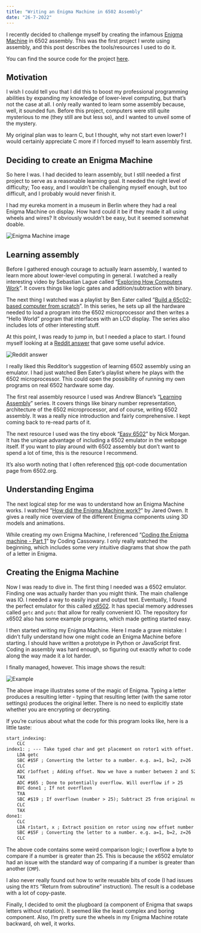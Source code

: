 ```yaml
---
title: "Writing an Enigma Machine in 6502 Assembly"
date: "26-7-2022"
---
```


I recently decided to challenge myself by creating the infamous [Enigma Machine](https://en.wikipedia.org/wiki/Enigma_machine) in 6502 assembly. This was the first project I wrote using assembly, and this post describes the tools/resources I used to do it.

You can find the source code for the project [here](https://github.com/carltheperson/assembly-enigma).

## Motivation

I wish I could tell you that I did this to boost my professional programming abilities by expanding my knowledge of lower-level computing, but that’s not the case at all. I only really wanted to learn some assembly because, well, it sounded fun. Before this project, computers were still quite mysterious to me (they still are but less so), and I wanted to unveil some of the mystery.

My original plan was to learn C, but I thought, why not start even lower? I would certainly appreciate C more if I forced myself to learn assembly first.

## Deciding to create an Enigma Machine

So here I was. I had decided to learn assembly, but I still needed a first project to serve as a reasonable learning goal. It needed the right level of difficulty; Too easy, and I wouldn’t be challenging myself enough, but too difficult, and I probably would never finish it.

I had my eureka moment in a museum in Berlin where they had a real Enigma Machine on display. How hard could it be if they made it all using wheels and wires? It obviously wouldn’t be easy, but it seemed somewhat doable.

<img src="/images/assembly-enigma/enigma-image.jpg" alt="Enigma Machine image" style="max-width: min(400px, 90vw)">

## Learning assembly

Before I gathered enough courage to actually learn assembly, I wanted to learn more about lower-level computing in general. I watched a really interesting video by Sebastian Lague called “[Exploring How Computers Work](https://www.youtube.com/watch?v=QZwneRb-zqA)”. It covers things like logic gates and addition/subtraction with binary.

The next thing I watched was a playlist by Ben Eater called ”[Build a 65c02-based computer from scratch](https://www.youtube.com/watch?v=LnzuMJLZRdU&list=PLowKtXNTBypFbtuVMUVXNR0z1mu7dp7eH)”. In this series, he sets up all the hardware needed to load a program into the 6502 microprocessor and then writes a “Hello World” program that interfaces with an LCD display. The series also includes lots of other interesting stuff.

At this point, I was ready to jump in, but I needed a place to start. I found myself looking at a [Reddit answer](https://www.reddit.com/r/learnprogramming/comments/5dr5yb/best_way_to_learn_assembly/) that gave some useful advice.

![Reddit answer](/images/assembly-enigma/reddit.png)

I really liked this Redditor’s suggestion of learning 6502 assembly using an emulator. I had just watched Ben Eater’s playlist where he plays with the 6502 microprocessor. This could open the possibility of running my own programs on real 6502 hardware some day.

The first real assembly resource I used was Andrew Blance’s “[Learning Assembly](https://codeburst.io/an-introduction-to-6502-assembly-and-low-level-programming-7c11fa6b9cb9)” series. It covers things like binary number representation, architecture of the 6502 microprocessor, and of course, writing 6502 assembly. It was a really nice introduction and fairly comprehensive. I kept coming back to re-read parts of it.

The next resource I used was the tiny ebook “[Easy 6502](https://skilldrick.github.io/easy6502/)” by Nick Morgan. It has the unique advantage of including a 6502 emulator in the webpage itself. If you want to play around with 6502 assembly but don’t want to spend a lot of time, this is the resource I recommend.

It’s also worth noting that I often referenced [this](http://www.6502.org/tutorials/6502opcodes.html) opt-code documentation page from 6502.org.

## Understanding Engima

The next logical step for me was to understand how an Enigma Machine works. I watched “[How did the Enigma Machine work?](https://www.youtube.com/watch?v=ybkkiGtJmkM)” by Jared Owen. It gives a really nice overview of the different Enigma components using 3D models and animations.

While creating my own Enigma Machine, I referenced “[Coding the Enigma machine - Part 1](https://www.youtube.com/watch?v=sbm2dmkmqgQ&t=243s)” by Coding Cassowary. I only really watched the beginning, which includes some very intuitive diagrams that show the path of a letter in Enigma.

## Creating the Enigma Machine

Now I was ready to dive in. The first thing I needed was a 6502 emulator. Finding one was actually harder than you might think. The main challenge was IO. I needed a way to easily input and output text. Eventually, I found the perfect emulator for this called [x6502](https://github.com/haldean/x6502). It has special memory addresses called `getc` and `putc` that allow for really convenient IO. The repository for x6502 also has some example programs, which made getting started easy.

I then started writing my Enigma Machine. Here I made a grave mistake: I didn’t fully understand how one might code an Enigma Machine before starting. I should have written a prototype in Python or JavaScript first. Coding in assembly was hard enough, so figuring out exactly _what_ to code along the way made it a lot harder.

I finally managed, however. This image shows the result:

![Example](/images/assembly-enigma/example.png)

The above image illustrates some of the magic of Enigma. Typing a letter produces a resulting letter - typing that resulting letter (with the same rotor settings) produces the original letter. There is no need to explicitly state whether you are encrypting or decrypting.

If you’re curious about what the code for this program looks like, here is a little taste:

```txt
start_indexing:
	CLC
index1: ; --- Take typed char and get placement on rotor1 with offset.
	LDA getc
	SBC #$5F ; Converting the letter to a number. e.g. a=1, b=2, z=26
	CLC
	ADC r1offset ; Adding offset. Now we have a number between 2 and 52
	TAX
	ADC #$65 ; Done to potentially overflow. Will overflow if > 25
	BVC done1 ; If not overflovn
	TXA
	SBC #$19 ; If overflown (number > 25); Subtract 25 from original number
	CLC
	TAX
done1:
	CLC
	LDA r1start, x ; Extract position on rotor using now offset number
	SBC #$5F ; Converting the letter to a number. e.g. a=1, b=2, z=26
	CLC
```

The above code contains some weird comparison logic; I overflow a byte to compare if a number is greater than 25. This is because the x6502 emulator had an issue with the standard way of comparing if a number is greater than another (`CMP`).

I also never really found out how to write reusable bits of code (I had issues using the `RTS` “Return from subroutine” instruction). The result is a codebase with a lot of copy-paste.

Finally, I decided to omit the plugboard (a component of Enigma that swaps letters without rotation). It seemed like the least complex and boring component. Also, I’m pretty sure the wheels in my Enigma Machine rotate backward, oh well, it works.

